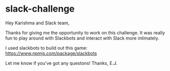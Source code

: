 # slack-challenge

Hey Karishma and Slack team,

Thanks for giving me the opportunity to work on this challenge. It was really fun to play around with Slackbots and interact with Slack more intimately.

I used slackbots to build out this game: https://www.npmjs.com/package/slackbots

Let me know if you've got any questons!
Thanks,
E.J.

